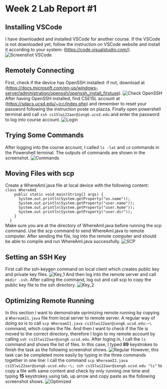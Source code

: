 # Week 2 Lab Report #1
## Installing VSCode
I have downloaded and installed VSCode for another course. If the VSCode is not downloaded yet, follow the instruction on VSCode website and install it according to your system:
(https://code.visualstudio.com/).
![Screenshot VSCode](https://github.com/zhh02/Week-2-Lab-Report/blob/main/VSCode.jpg)

## Remotely Connecting
First, check if the device has OpenSSH installed: if not, download at (https://docs.microsoft.com/en-us/windows-server/administration/openssh/openssh_install_firstuse). 
![Check OpenSSH](https://github.com/zhh02/Week-2-Lab-Report/blob/main/Remote1_CheckSSH.jpg)
After having OpenSSH installed, find CSE15L account at (https://sdacs.ucsd.edu/~icc/index.php) and remember to reset your password following the instruction poste on piazza. Finally open powershell terminal and call ```ssh cs15lwi22aar@ieng6.ucsd.edu``` and enter the password to log into course account. 
![Login](https://github.com/zhh02/Week-2-Lab-Report/blob/main/Remote2_Login.jpg)

## Trying Some Commands
After logging into the course account, I called ```ls -lat``` and ```cd``` commands in the Powershell terminal. The outputs of commands are shown in the screenshot. 
![Commands](https://github.com/zhh02/Week-2-Lab-Report/blob/main/Commands.jpg)

## Moving Files with scp
Create a WhereAmI.java file at local device with the following content:<br/>```class WhereAmI```<br/>
```    public static void main(String[] args) {```<br/>
```      System.out.println(System.getProperty("os.name"));```<br/>
```      System.out.println(System.getProperty("user.name"));```<br/>
```      System.out.println(System.getProperty("user.home"));```<br/>
```      System.out.println(System.getProperty("user.dir"));```<br/>
```    }```<br/>
```  }```<br/>
Make sure you are at the directory of WhereAmI.java before running the scp command. Use the scp command to send WhereAmI.java to remote computer. After sending the file, log into the remote computer and should be able to compile and run WhereAmI.java successfully. 
![SCP](https://github.com/zhh02/Week-2-Lab-Report/blob/main/SCP.jpg)

## Setting an SSH Key
First call the ssh-keygen command on local client which creates public key and private key files.
![Key_1](https://github.com/zhh02/Week-2-Lab-Report/blob/main/Key_1.jpg)
And then log into the remote server and call ```mkdir .ssh```. After calling the command, log out and call scp to copy the public key file to the ssh directory.
![Key_2](https://github.com/zhh02/Week-2-Lab-Report/blob/main/Key_2.jpg)

## Optimizing Remote Running
In this section I want to demonstrate oprimizing remote running by copying a ```WhereamI1.java``` file from local server to remote server. A regular way of doing so is to call ```scp WhereamI1.java cs15lwi22aar@ieng6.ucsd.edu:~\``` command, which copies the file. And then I want to check if the file is moved to the correct directory, therefore I login to my remote account by calling ```ssh cs15lwi22aar@ieng6.ucsd.edu```. After loging in, I call the ```ls``` command and shows the list of files. In this case, I typed **89** keystrokes to finish the task as the following screenshot shows. 
![Regular](https://github.com/zhh02/lab-report-1-week-2/blob/main/Regular.jpg)
However, this task can be completed more easily by typing in the three commands together in one line: I call the command ```scp WhereamI2.java cs15lwi22aar@ieng6.ucsd.edu:~\; ssh cs15lwi22aar@ieng6.ucsd.edu "ls"``` to copy a file with same content and check by only running one time and typing **15** keystrokes using tab, up arrow and copy paste as the following screenshot shows. 
![Optimized](https://github.com/zhh02/lab-report-1-week-2/blob/main/Optimized.jpg)
